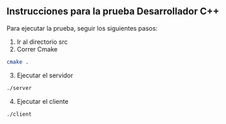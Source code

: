 ## Instrucciones para la prueba Desarrollador C++
Para ejecutar la prueba, seguir los siguientes pasos:

1. Ir al directorio src
2. Correr Cmake
```sh
cmake .
```
3. Ejecutar el servidor
```sh
./server
```
4. Ejecutar el cliente
```sh
./client
```
